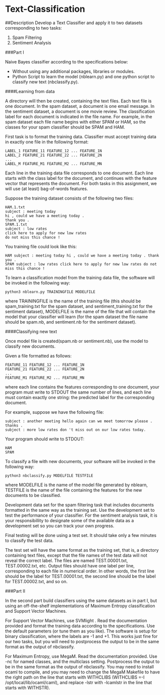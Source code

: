 # Text-Classification

##Description
Develop a Text Classifier and apply it to two datasets corresponding to two tasks: 

1. Spam Filtering
2. Sentiment Analysis

###Part I

Naive Bayes classifier according to the specifications below:

* Without using any additional packages, libraries or modules.
* Python Script to learn the model (nblearn.py) and one python script to classify new text (nbclassify.py). 

####Learning from data 

A directory will then be created, containing the text files. Each text file is one document. In the spam dataset, a document is one email message. In the sentiment dataset, a document is one movie review. The classification label for each document is indicated in the file name. For example, in the spam dataset each file name begins with either SPAM or HAM, so the classes for your spam classifier should be SPAM and HAM.

First task is to format the training data. Classifier must accept training data in exactly one file in the following format:

    LABEL_1 FEATURE_11 FEATURE_12 ... FEATURE_1N 
    LABEL_2 FEATURE_21 FEATURE_22 ... FEATURE_2N 
    ... 
    LABEL_M FEATURE_M1 FEATURE_M2 ... FEATURE_MN 
  
Each line in the training data file corresponds to one document. Each line starts with the class label for the document, and continues with the feature vector that represents the document. For both tasks in this assignment, we will use (at least) bag-of-words features.

Suppose the training dataset consists of the following two files:

    HAM.1.txt
    subject : meeting today
    hi , could we have a meeting today . 
    thank you .
    SPAM.1.txt
    subject : low rates 
    click here to apply for new low rates 
    do not miss this chance !

You training file could look like this:

    HAM subject : meeting today hi , could we have a meeting today . thank you . 
    SPAM subject : low rates click here to apply for new low rates do not miss this chance !

To learn a classification model from the training data file, the software will be invoked in the following way:

    python3 nblearn.py TRAININGFILE MODELFILE

where TRAININGFILE is the name of the training file (this should be spam_training.txt for the spam dataset, and sentiment_training.txt for the sentiment dataset), MODELFILE is the name of the file that will contain the model that your classifier will learn (for the spam dataset the file name should be spam.nb, and sentiment.nb for the sentiment dataset).

####Classifying new text

Once model file is created(spam.nb or sentiment.nb), use the model to classify new documents. 

Given a file formatted as follows:

    FEATURE_11 FEATURE_12 ... FEATURE_1N 
    FEATURE_21 FEATURE_22 ... FEATURE_2N 
    ... 
    FEATURE_M1 FEATURE_M2 ... FEATURE_MN 

where each line contains the features corresponding to one document, your program must write to STDOUT the same number of lines, and each line must contain exactly one string: the predicted label for the corresponding document.

For example, suppose we have the following file:

    subject : another meeting hello again can we meet tomorrow please . thanks . 
    subject : more low rates don 't miss out on our low rates today. 
    
Your program should write to STDOUT:

    HAM
    SPAM
    
To classify a file with new documents, your software will be invoked in the following way:

    python3 nbclassify.py MODELFILE TESTFILE

where MODELFILE is the name of the model file generated by nblearn, TESTFILE is the name of the file containing the features for the new documents to be classified.

Development data set for the spam filtering task that includes documents formatted in the same way as the training set. Use the development set to test the performance of your classifier. For the sentiment analysis task, it is your responsibillity to designate some of the available data as a development set so you can track your own progress.

Final testing will be done using a test set. It should take only a few minutes to classify the test data.

The test set will have the same format as the training set, that is, a directory containing text files, except that the file names of the test data will not reveal the correct label. The files are named TEST.00001.txt, TEST.00002.txt, etc. Output files should have one label per line, corresponding to each file in numerical order. In other words, the first line should be the label for TEST.00001.txt, the second line should be the label for TEST.00002.txt, and so on.

###Part II

In the second part build classifiers using the same datasets as in part I, but using an off-the-shelf implementations of Maximum Entropy classification and Support Vector Machines.

For Support Vector Machines, use SVMlight . Read the documentation provided and format the training data according to the specifications. Use the default parameters (or tune them as you like). The software is setup for binary classification, where the labels are -1 and +1. This works just fine for our two tasks, but you will need to postprocess the output to be in the same format as the output of nbclassify.

For Maximum Entropy, use MegaM. Read the documentation provided. Use -nc for named classes, and the multiclass setting. Postprocess the output to be in the same format as the output of nbclassify. You may need to install ocaml to compile, and you may need to change the MegaM Makefile to have the right path on the line that starts with WITHCLIBS (WITHCLIBS =-I /opt/local/lib/ocaml/caml), and replace -lstr with -lcamlstr in the line that starts with WITHSTR).


